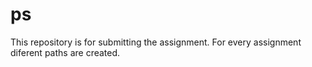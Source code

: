 # ps
This repository is for submitting the assignment.
For every assignment diferent paths are created.
